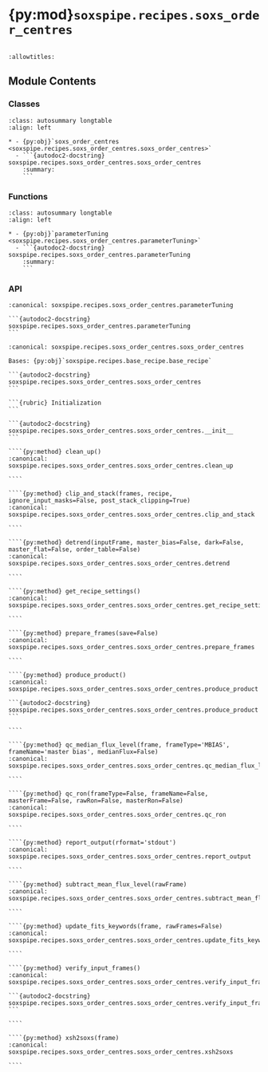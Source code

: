 # {py:mod}`soxspipe.recipes.soxs_order_centres`

```{py:module} soxspipe.recipes.soxs_order_centres
```

```{autodoc2-docstring} soxspipe.recipes.soxs_order_centres
:allowtitles:
```

## Module Contents

### Classes

````{list-table}
:class: autosummary longtable
:align: left

* - {py:obj}`soxs_order_centres <soxspipe.recipes.soxs_order_centres.soxs_order_centres>`
  - ```{autodoc2-docstring} soxspipe.recipes.soxs_order_centres.soxs_order_centres
    :summary:
    ```
````

### Functions

````{list-table}
:class: autosummary longtable
:align: left

* - {py:obj}`parameterTuning <soxspipe.recipes.soxs_order_centres.parameterTuning>`
  - ```{autodoc2-docstring} soxspipe.recipes.soxs_order_centres.parameterTuning
    :summary:
    ```
````

### API

````{py:function} parameterTuning(p, log, recipeSettings, settings, orderFrame, disp_map_table, orderPixelTable, qc, products, sofName, binx, biny)
:canonical: soxspipe.recipes.soxs_order_centres.parameterTuning

```{autodoc2-docstring} soxspipe.recipes.soxs_order_centres.parameterTuning
```
````

`````{py:class} soxs_order_centres(log, settings=False, inputFrames=[], verbose=False, overwrite=False, polyOrders=False, command=False)
:canonical: soxspipe.recipes.soxs_order_centres.soxs_order_centres

Bases: {py:obj}`soxspipe.recipes.base_recipe.base_recipe`

```{autodoc2-docstring} soxspipe.recipes.soxs_order_centres.soxs_order_centres
```

```{rubric} Initialization
```

```{autodoc2-docstring} soxspipe.recipes.soxs_order_centres.soxs_order_centres.__init__
```

````{py:method} clean_up()
:canonical: soxspipe.recipes.soxs_order_centres.soxs_order_centres.clean_up

````

````{py:method} clip_and_stack(frames, recipe, ignore_input_masks=False, post_stack_clipping=True)
:canonical: soxspipe.recipes.soxs_order_centres.soxs_order_centres.clip_and_stack

````

````{py:method} detrend(inputFrame, master_bias=False, dark=False, master_flat=False, order_table=False)
:canonical: soxspipe.recipes.soxs_order_centres.soxs_order_centres.detrend

````

````{py:method} get_recipe_settings()
:canonical: soxspipe.recipes.soxs_order_centres.soxs_order_centres.get_recipe_settings

````

````{py:method} prepare_frames(save=False)
:canonical: soxspipe.recipes.soxs_order_centres.soxs_order_centres.prepare_frames

````

````{py:method} produce_product()
:canonical: soxspipe.recipes.soxs_order_centres.soxs_order_centres.produce_product

```{autodoc2-docstring} soxspipe.recipes.soxs_order_centres.soxs_order_centres.produce_product
```

````

````{py:method} qc_median_flux_level(frame, frameType='MBIAS', frameName='master bias', medianFlux=False)
:canonical: soxspipe.recipes.soxs_order_centres.soxs_order_centres.qc_median_flux_level

````

````{py:method} qc_ron(frameType=False, frameName=False, masterFrame=False, rawRon=False, masterRon=False)
:canonical: soxspipe.recipes.soxs_order_centres.soxs_order_centres.qc_ron

````

````{py:method} report_output(rformat='stdout')
:canonical: soxspipe.recipes.soxs_order_centres.soxs_order_centres.report_output

````

````{py:method} subtract_mean_flux_level(rawFrame)
:canonical: soxspipe.recipes.soxs_order_centres.soxs_order_centres.subtract_mean_flux_level

````

````{py:method} update_fits_keywords(frame, rawFrames=False)
:canonical: soxspipe.recipes.soxs_order_centres.soxs_order_centres.update_fits_keywords

````

````{py:method} verify_input_frames()
:canonical: soxspipe.recipes.soxs_order_centres.soxs_order_centres.verify_input_frames

```{autodoc2-docstring} soxspipe.recipes.soxs_order_centres.soxs_order_centres.verify_input_frames
```

````

````{py:method} xsh2soxs(frame)
:canonical: soxspipe.recipes.soxs_order_centres.soxs_order_centres.xsh2soxs

````

`````
